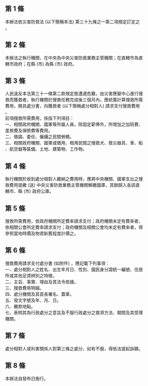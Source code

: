 第 1 條
-------
本辦法依災害防救法 (以下簡稱本法) 第三十九條之一第二項規定訂定之  
。

第 2 條
-------
本辦法之執行機關，在中央為中央災害防救業務主管機關；在直轄市為直  
轄市政府；在縣 (市) 為縣 (市) 政府。

第 3 條
-------
人民違反本法第三十一條第二款規定致遭遇危難，由災害應變中心進行搜  
救而獲救者，執行機關於搜救任務完成後三個月內，應統籌計算搜救所需  
費用，開具處分書，向獲救者 (以下簡稱處分相對人) 請求支付搜救費用  
。  
前項搜救所需費用，係指下列項目：  
一、相關政府機關、國軍等所屬人員，除固定薪俸外，所增加之加班費、  
    差旅費及保險費等費用。  
二、徵調、委任、僱傭之民間勞務。  
三、相關政府機關、國軍或徵用、租用民間之搜救犬、救災器具、車、船  
    、航空器等裝備、土地、建築物、工作物。

第 4 條
-------
執行機關於收到處分相對人繳納之費用時，應將中央機關、國軍支出之搜  
救費用提繳 (送) 中央災害防救業務主管機關解繳國庫，其餘歸入各該直  
轄市、縣 (市) 政府公庫。

第 5 條
-------
搜救所需費用，依政府機關所定費率請求支付；政府機關未定有費率者，  
依相關公會所定費率請求支付；政府機關及相關公會均未定有費率者，得  
參照當地時價及物資新舊程度計價之。

第 6 條
-------
搜救費用請求支付處分書 (如附件) ，應記載下列事項：  
一、處分相對人之姓名、出生年月日、性別、國民身分證統一編號、住居  
    所或其他足資辨別之特徵。  
二、主旨、事實、理由及其法令依據。  
三、搜救費用明細。  
四、處分機關及其首長署名、蓋章。  
五、發文字號及年、月、日。  
六、繳款地點。  
七、表明其為行政處分之意旨及不服行政處分之救濟方法、期間及其受理  
    機關。

第 7 條
-------
處分相對人或利害關係人對第三條之處分，如有不服，得依法提起訴願。

第 8 條
-------
本辦法自發布日施行。

